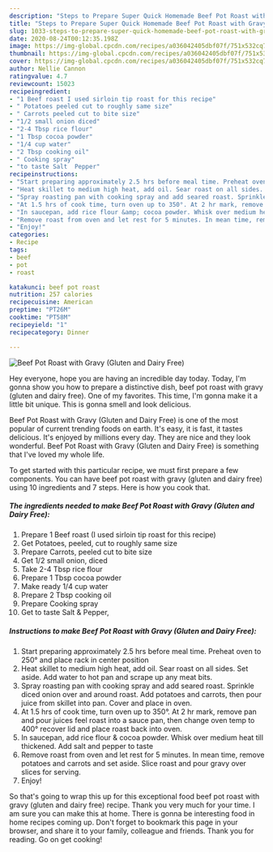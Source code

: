 ```yaml
---
description: "Steps to Prepare Super Quick Homemade Beef Pot Roast with Gravy (Gluten and Dairy Free)"
title: "Steps to Prepare Super Quick Homemade Beef Pot Roast with Gravy (Gluten and Dairy Free)"
slug: 1033-steps-to-prepare-super-quick-homemade-beef-pot-roast-with-gravy-gluten-and-dairy-free
date: 2020-08-24T00:12:35.198Z
image: https://img-global.cpcdn.com/recipes/a036042405dbf07f/751x532cq70/beef-pot-roast-with-gravy-gluten-and-dairy-free-recipe-main-photo.jpg
thumbnail: https://img-global.cpcdn.com/recipes/a036042405dbf07f/751x532cq70/beef-pot-roast-with-gravy-gluten-and-dairy-free-recipe-main-photo.jpg
cover: https://img-global.cpcdn.com/recipes/a036042405dbf07f/751x532cq70/beef-pot-roast-with-gravy-gluten-and-dairy-free-recipe-main-photo.jpg
author: Nellie Cannon
ratingvalue: 4.7
reviewcount: 15023
recipeingredient:
- "1 Beef roast I used sirloin tip roast for this recipe"
- " Potatoes peeled cut to roughly same size"
- " Carrots peeled cut to bite size"
- "1/2 small onion diced"
- "2-4 Tbsp rice flour"
- "1 Tbsp cocoa powder"
- "1/4 cup water"
- "2 Tbsp cooking oil"
- " Cooking spray"
- "to taste Salt  Pepper"
recipeinstructions:
- "Start preparing approximately 2.5 hrs before meal time. Preheat oven to 250° and place rack in center position"
- "Heat skillet to medium high heat, add oil. Sear roast on all sides. Set aside. Add water to hot pan and scrape up any meat bits."
- "Spray roasting pan with cooking spray and add seared roast. Sprinkle diced onion over and around roast. Add potatoes and carrots, then pour juice from skillet into pan. Cover and place in oven."
- "At 1.5 hrs of cook time, turn oven up to 350°. At 2 hr mark, remove pan and pour juices feel roast into a sauce pan, then change oven temp to 400° recover lid and place roast back into oven."
- "In saucepan, add rice flour &amp; cocoa powder. Whisk over medium heat till thickened. Add salt and pepper to taste"
- "Remove roast from oven and let rest for 5 minutes. In mean time, remove potatoes and carrots and set aside. Slice roast and pour gravy over slices for serving."
- "Enjoy!"
categories:
- Recipe
tags:
- beef
- pot
- roast

katakunci: beef pot roast 
nutrition: 257 calories
recipecuisine: American
preptime: "PT26M"
cooktime: "PT58M"
recipeyield: "1"
recipecategory: Dinner

---
```



![Beef Pot Roast with Gravy (Gluten and Dairy Free)](https://img-global.cpcdn.com/recipes/a036042405dbf07f/751x532cq70/beef-pot-roast-with-gravy-gluten-and-dairy-free-recipe-main-photo.jpg)

Hey everyone, hope you are having an incredible day today. Today, I'm gonna show you how to prepare a distinctive dish, beef pot roast with gravy (gluten and dairy free). One of my favorites. This time, I'm gonna make it a little bit unique. This is gonna smell and look delicious.

Beef Pot Roast with Gravy (Gluten and Dairy Free) is one of the most popular of current trending foods on earth. It's easy, it is fast, it tastes delicious. It's enjoyed by millions every day. They are nice and they look wonderful. Beef Pot Roast with Gravy (Gluten and Dairy Free) is something that I've loved my whole life.




To get started with this particular recipe, we must first prepare a few components. You can have beef pot roast with gravy (gluten and dairy free) using 10 ingredients and 7 steps. Here is how you cook that.

<!--inarticleads1-->

##### The ingredients needed to make Beef Pot Roast with Gravy (Gluten and Dairy Free):

1. Prepare 1 Beef roast (I used sirloin tip roast for this recipe)
1. Get  Potatoes, peeled, cut to roughly same size
1. Prepare  Carrots, peeled cut to bite size
1. Get 1/2 small onion, diced
1. Take 2-4 Tbsp rice flour
1. Prepare 1 Tbsp cocoa powder
1. Make ready 1/4 cup water
1. Prepare 2 Tbsp cooking oil
1. Prepare  Cooking spray
1. Get to taste Salt &amp; Pepper,




<!--inarticleads2-->

##### Instructions to make Beef Pot Roast with Gravy (Gluten and Dairy Free):

1. Start preparing approximately 2.5 hrs before meal time. Preheat oven to 250° and place rack in center position
1. Heat skillet to medium high heat, add oil. Sear roast on all sides. Set aside. Add water to hot pan and scrape up any meat bits.
1. Spray roasting pan with cooking spray and add seared roast. Sprinkle diced onion over and around roast. Add potatoes and carrots, then pour juice from skillet into pan. Cover and place in oven.
1. At 1.5 hrs of cook time, turn oven up to 350°. At 2 hr mark, remove pan and pour juices feel roast into a sauce pan, then change oven temp to 400° recover lid and place roast back into oven.
1. In saucepan, add rice flour &amp; cocoa powder. Whisk over medium heat till thickened. Add salt and pepper to taste
1. Remove roast from oven and let rest for 5 minutes. In mean time, remove potatoes and carrots and set aside. Slice roast and pour gravy over slices for serving.
1. Enjoy!




So that's going to wrap this up for this exceptional food beef pot roast with gravy (gluten and dairy free) recipe. Thank you very much for your time. I am sure you can make this at home. There is gonna be interesting food in home recipes coming up. Don't forget to bookmark this page in your browser, and share it to your family, colleague and friends. Thank you for reading. Go on get cooking!
